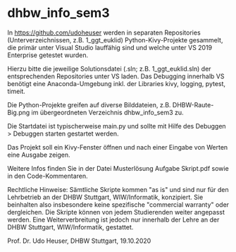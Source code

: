 # dhbw_info_sem3

In https://github.com/udoheuser werden in separaten Repositories (Unterverzeichnissen, z.B. 1_ggt_euklid) Python-Kivy-Projekte gesammelt, die primär unter Visual Studio lauffähig sind und welche unter VS 2019 Enterprise getestet wurden. 

Hierzu bitte die jeweilige Solutionsdatei (.sln; z.B. 1_ggt_euklid.sln) der entsprechenden Repositories unter VS laden. 
Das Debugging innerhalb VS benötigt eine Anaconda-Umgebung inkl. der Libraries kivy, logging, pytest, timeit.

Die Python-Projekte greifen auf diverse Bilddateien, z.B. DHBW-Raute-Big.png im übergeordneten Verzeichnis dhbw_info_sem3 zu.

Die Startdatei ist typischerweise main.py und sollte mit Hilfe des Debuggen > Debuggen starten gestartet werden.

Das Projekt soll ein Kivy-Fenster öffnen und nach einer Eingabe von Werten eine Ausgabe zeigen.

Weitere Infos finden Sie in der Datei Musterlösung Aufgabe Skript.pdf sowie in den Code-Kommentaren.

Rechtliche Hinweise: Sämtliche Skripte kommen "as is" und sind nur für den Lehrbetrieb an der DHBW Stuttgart, WIW/Informatik, konzipiert. Sie beinhalten also insbesondere keine spezifische "commercial warranty" oder dergleichen. Die Skripte können von jedem Studierenden weiter angepasst werden. Eine Weiterverbreitung ist jedoch nur innerhalb der Lehre an der DHBW Stuttgart, WIW/Informatik, gestattet.

Prof. Dr. Udo Heuser, DHBW Stuttgart, 19.10.2020
